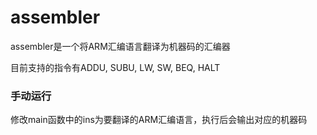 # assembler

assembler是一个将ARM汇编语言翻译为机器码的汇编器

目前支持的指令有ADDU, SUBU, LW, SW, BEQ, HALT

### 手动运行

修改main函数中的ins为要翻译的ARM汇编语言，执行后会输出对应的机器码